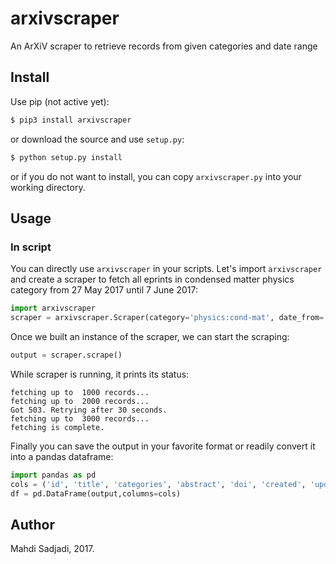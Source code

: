 # arxivscraper
An ArXiV scraper to retrieve records from given categories and date range

## Install

Use pip (not active yet):

```bash
$ pip3 install arxivscraper
```

or download the source and use `setup.py`:

```bash
$ python setup.py install
```

or if you do not want to install, you can copy `arxivscraper.py` into your working
directory.

## Usage

### In script

You can directly use `arxivscraper` in your scripts. Let's import `arxivscraper`
and create a scraper to fetch all eprints in condensed matter physics category
from 27 May 2017 until 7 June 2017:

```python
import arxivscraper
scraper = arxivscraper.Scraper(category='physics:cond-mat', date_from='2017-05-27',date_until='2017-06-07',t=30)
```
Once we built an instance of the scraper, we can start the scraping:

```python
output = scraper.scrape()
```
While scraper is running, it prints its status:

```
fetching up to  1000 records...
fetching up to  2000 records...
Got 503. Retrying after 30 seconds.
fetching up to  3000 records...
fetching is complete.
```

Finally you can save the output in your favorite format or readily convert it into a pandas dataframe:
```python
import pandas as pd
cols = ('id', 'title', 'categories', 'abstract', 'doi', 'created', 'updated', 'authors')
df = pd.DataFrame(output,columns=cols)
```

## Author
Mahdi Sadjadi, 2017.
